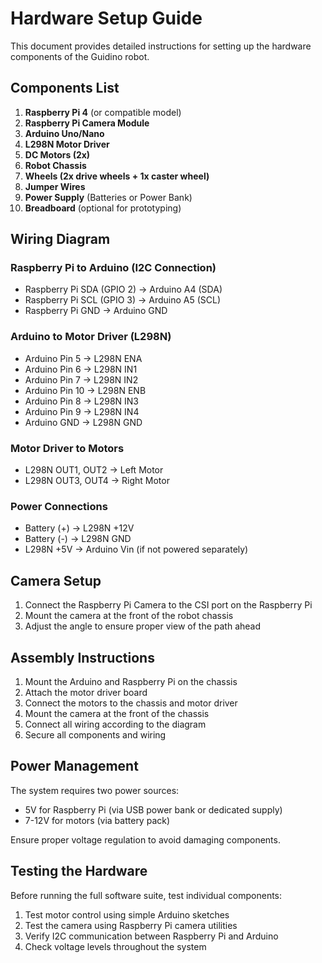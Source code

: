 # Hardware Setup Guide

This document provides detailed instructions for setting up the hardware components of the Guidino robot.

## Components List

1. **Raspberry Pi 4** (or compatible model)
2. **Raspberry Pi Camera Module**
3. **Arduino Uno/Nano**
4. **L298N Motor Driver**
5. **DC Motors (2x)**
6. **Robot Chassis**
7. **Wheels (2x drive wheels + 1x caster wheel)**
8. **Jumper Wires**
9. **Power Supply** (Batteries or Power Bank)
10. **Breadboard** (optional for prototyping)

## Wiring Diagram

### Raspberry Pi to Arduino (I2C Connection)
- Raspberry Pi SDA (GPIO 2) → Arduino A4 (SDA)
- Raspberry Pi SCL (GPIO 3) → Arduino A5 (SCL)
- Raspberry Pi GND → Arduino GND

### Arduino to Motor Driver (L298N)
- Arduino Pin 5 → L298N ENA
- Arduino Pin 6 → L298N IN1
- Arduino Pin 7 → L298N IN2
- Arduino Pin 10 → L298N ENB
- Arduino Pin 8 → L298N IN3
- Arduino Pin 9 → L298N IN4
- Arduino GND → L298N GND

### Motor Driver to Motors
- L298N OUT1, OUT2 → Left Motor
- L298N OUT3, OUT4 → Right Motor

### Power Connections
- Battery (+) → L298N +12V
- Battery (-) → L298N GND
- L298N +5V → Arduino Vin (if not powered separately)

## Camera Setup

1. Connect the Raspberry Pi Camera to the CSI port on the Raspberry Pi
2. Mount the camera at the front of the robot chassis
3. Adjust the angle to ensure proper view of the path ahead

## Assembly Instructions

1. Mount the Arduino and Raspberry Pi on the chassis
2. Attach the motor driver board
3. Connect the motors to the chassis and motor driver
4. Mount the camera at the front of the chassis
5. Connect all wiring according to the diagram
6. Secure all components and wiring

## Power Management

The system requires two power sources:
- 5V for Raspberry Pi (via USB power bank or dedicated supply)
- 7-12V for motors (via battery pack)

Ensure proper voltage regulation to avoid damaging components.

## Testing the Hardware

Before running the full software suite, test individual components:

1. Test motor control using simple Arduino sketches
2. Test the camera using Raspberry Pi camera utilities
3. Verify I2C communication between Raspberry Pi and Arduino
4. Check voltage levels throughout the system